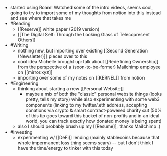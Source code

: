 - started using Roam! Watched some of the intro videos, seems cool, going to try to import some of my thoughts from notion into this instead and see where that takes me
- #Reading
    - [[Reserve]] white paper (2019 version)
    - [[The Digital Self: Through the Looking Glass of Telecopresent Others]]
- #Writing
    - nothing new, but importing over existing [[Second Generation (Newsletter)]] pieces over to this
    - cool idea Michelle brought up: talk about [[Redefining Ownership]] from the perspective of a (soon-to-be-former) Mailchimp employee on [[mirror.xyz]]
    - importing over some of my notes on [[KERNEL]] from notion
- #Engineering
    - thinking about starting a new [[Personal Website]]
        - maybe a mix of both the "classic" personal website things (looks pretty, tells my story) while also experimenting with some web3 components (linking to my twitter/.eth address, accepting donations via crypto & smart contract-powered charity cut (50% of this tip goes toward this bucket of non-profits and in an ideal world, you can track exactly how donated money is being spent)
    - also I should probably brush up my [[Resume]], thanks Mailchimp :(
- #Investing
    - experimenting w/ [[DeFi]] lending (mainly stablecoins because that whole impermanent loss thing seems scary) -- but I don't think I have the time/energy to tinker with this today
